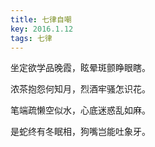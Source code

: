 ```yaml
---
title: 七律自嘲
key: 2016.1.12
tags: 七律
---
```


坐定欲学品晚霞，眩晕斑颤睁眼瞎。

浓茶抱怨何知月，烈酒牢骚怎识花。

笔端疏懒空似水，心底迷惑乱如麻。

是蛇终有冬眠相，狗嘴岂能吐象牙。

</br>

